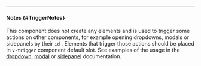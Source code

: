 ___

#### Notes {#TriggerNotes}

This component does not create any elements and is used to trigger some actions on other components, for example opening dropdowns, modals or sidepanels by their `id` . Elements that trigger those actions should be placed in <code class="code-text">v-trigger</code> component default slot. See examples of the usage in the [dropdown](/documentation/dropdown#ExampleDropdownTrigger), [modal](/documentation/modal#ExampleModalTrigger) or [sidepanel](/documentation/sidepanel#ExampleSidepanelTrigger) documentation.
